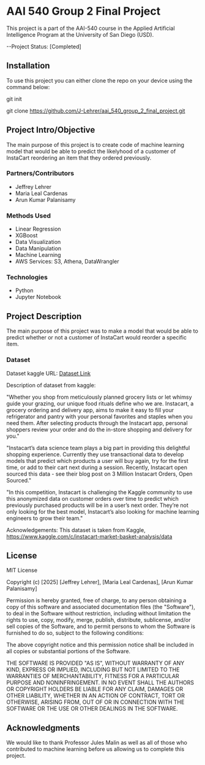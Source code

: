 # AAI 540 Group 2 Final Project

This project is a part of the AAI-540 course in the Applied Artificial Intelligence Program at the University of San Diego (USD).

--Project Status: [Completed]

## Installation

To use this project you can either clone the repo on your device using the command below:

git init

git clone https://github.com/J-Lehrer/aai_540_group_2_final_project.git


## Project Intro/Objective

The main purpose of this project is to create code of machine learning model that would be able to predict the likelyhood of a customer of InstaCart reordering an item that they ordered previously.

### Partners/Contributors

* Jeffrey Lehrer
* Maria Leal Cardenas
* Arun Kumar Palanisamy

### Methods Used
* Linear Regression
* XGBoost
* Data Visualization
* Data Manipulation
* Machine Learning
* AWS Services: S3, Athena, DataWrangler 

### Technologies

* Python
* Jupyter Notebook

## Project Description

The main purpose of this project was to make a model that would be able to predict whether or not a customer of InstaCart would reorder a specific item.

### Dataset

Dataset kaggle URL: [Dataset Link](https://www.kaggle.com/datasets/yasserh/instacart-online-grocery-basket-analysis-dataset)

Description of dataset from kaggle:

"Whether you shop from meticulously planned grocery lists or let whimsy guide your grazing, our unique food rituals define who we are. Instacart, a grocery ordering and delivery app, aims to make it easy to fill your refrigerator and pantry with your personal favorites and staples when you need them. After selecting products through the Instacart app, personal shoppers review your order and do the in-store shopping and delivery for you."

"Instacart’s data science team plays a big part in providing this delightful shopping experience. Currently they use transactional data to develop models that predict which products a user will buy again, try for the first time, or add to their cart next during a session. Recently, Instacart open sourced this data - see their blog post on 3 Million Instacart Orders, Open Sourced."

"In this competition, Instacart is challenging the Kaggle community to use this anonymized data on customer orders over time to predict which previously purchased products will be in a user’s next order. They’re not only looking for the best model, Instacart’s also looking for machine learning engineers to grow their team."

Acknowledgements:
This dataset is taken from Kaggle,
https://www.kaggle.com/c/instacart-market-basket-analysis/data

## License

MIT License

Copyright (c) [2025] [Jeffrey Lehrer], [Maria Leal Cardenas], [Arun Kumar Palanisamy]

Permission is hereby granted, free of charge, to any person obtaining a copy
of this software and associated documentation files (the "Software"), to deal
in the Software without restriction, including without limitation the rights
to use, copy, modify, merge, publish, distribute, sublicense, and/or sell
copies of the Software, and to permit persons to whom the Software is
furnished to do so, subject to the following conditions:

The above copyright notice and this permission notice shall be included in all
copies or substantial portions of the Software.

THE SOFTWARE IS PROVIDED "AS IS", WITHOUT WARRANTY OF ANY KIND, EXPRESS OR
IMPLIED, INCLUDING BUT NOT LIMITED TO THE WARRANTIES OF MERCHANTABILITY,
FITNESS FOR A PARTICULAR PURPOSE AND NONINFRINGEMENT. IN NO EVENT SHALL THE
AUTHORS OR COPYRIGHT HOLDERS BE LIABLE FOR ANY CLAIM, DAMAGES OR OTHER
LIABILITY, WHETHER IN AN ACTION OF CONTRACT, TORT OR OTHERWISE, ARISING FROM,
OUT OF OR IN CONNECTION WITH THE SOFTWARE OR THE USE OR OTHER DEALINGS IN THE
SOFTWARE.

## Acknowledgments

We would like to thank Professor Jules Malin as well as all of those who contributed to machine learning before us allowing us to complete this project.
